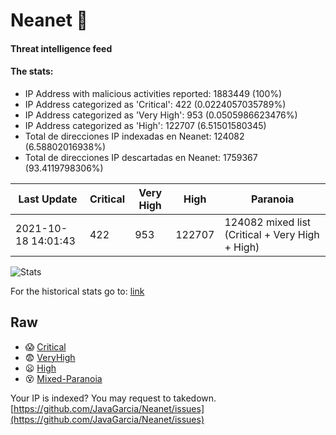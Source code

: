 # Neanet :hocho:
#### Threat intelligence feed
#### The stats:

- IP Address with malicious activities reported: 1883449 (100%)
- IP Address categorized as 'Critical':  422 (0.0224057035789%)
- IP Address categorized as 'Very High':  953 (0.0505986623476%)
- IP Address categorized as 'High':  122707 (6.51501580345)
- Total de direcciones IP indexadas en Neanet:  124082 (6.58802016938%)
- Total de direcciones IP descartadas en Neanet:  1759367 (93.4119798306%)

| Last Update | Critical | Very High | High | Paranoia |
| --- | --- | --- | --- | --- |
| 2021-10-18 14:01:43 | 422 | 953 | 122707 | 124082 mixed list (Critical + Very High + High)|

![Stats](https://docs.google.com/spreadsheets/d/e/2PACX-1vSnaNMIXVabIpDJjufMlzH7poXnshF3mgd8Is1g9ytUEzVsP5my4Trn8f-xkoLLQ38xpL3HtmUexLo6/pubchart?oid=501124687&format=image)

For the historical stats go to: [link](/stats.csv)
## Raw
- :scream: [Critical](https://raw.githubusercontent.com/JavaGarcia/Neanet/master/blacklists/neanet_critical.txt)
- :fearful: [VeryHigh](https://raw.githubusercontent.com/JavaGarcia/Neanet/master/blacklists/neanet_veryHigh.txtt)
- :frowning: [High](https://raw.githubusercontent.com/JavaGarcia/Neanet/master/blacklists/neanet_high.txt)
- :dizzy_face: [Mixed-Paranoia](https://raw.githubusercontent.com/JavaGarcia/Neanet/master/blacklists/neanet_all.txt)


Your IP is indexed? You may request to takedown. [https://github.com/JavaGarcia/Neanet/issues](https://github.com/JavaGarcia/Neanet/issues)






























































































































































































































































































































































































































































































































































































































































































































































































































































































































































































































































































































































































































































































































































































































































































































































































































































































































































































































































































































































































































































































































































































































































































































































































































































































































































































































































































































































































































































































































































































































































































































































































































































































































































































































































































































































































































































































































































































































































































































































































































































































































































































































































































































































































































































































































































































































































































































































































































































































































































































































































































































































































































































































































































































































































































































































































































































































































































































































































































































































































































































































































































































































































































































































































































































































































































































































































































































































































































































































































































































































































































































































































































































































































































































































































































































































































































































































































































































































































































































































































































































































































































































































































































































































































































































































































































































































































































































































































































































































































































































































































































































































































































































































































































































































































































































































































































































































































































